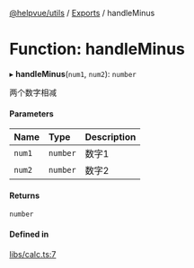 [@helpvue/utils](../README.md) / [Exports](../modules.md) / handleMinus

# Function: handleMinus

▸ **handleMinus**(`num1`, `num2`): `number`

两个数字相减

#### Parameters

| Name | Type | Description |
| :------ | :------ | :------ |
| `num1` | `number` | 数字1 |
| `num2` | `number` | 数字2 |

#### Returns

`number`

#### Defined in

[libs/calc.ts:7](https://github.com/kgm0515/helpvue/blob/494f501/packages/utils/src/libs/calc.ts#L7)
